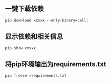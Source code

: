 

## 一键下载依赖

```shell
pip download xxxxx --only-binary=:all:
```



## 显示依赖和相关信息

```shell
pip show xxxxx
```



## 将pip环境输出为requirements.txt

```shell
pip freeze >requirements.txt
```

